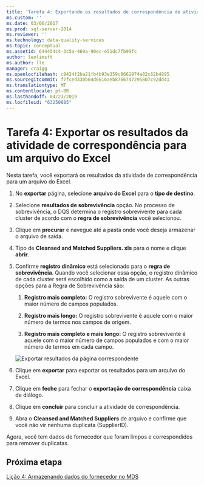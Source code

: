 ```yaml
---
title: 'Tarefa 4: Exportando os resultados de correspondência de atividade para um arquivo do Excel | Microsoft Docs'
ms.custom: ''
ms.date: 03/06/2017
ms.prod: sql-server-2014
ms.reviewer: ''
ms.technology: data-quality-services
ms.topic: conceptual
ms.assetid: 644454c4-3c5a-469a-90ec-e51dc7fb99fc
author: leolimsft
ms.author: lle
manager: craigg
ms.openlocfilehash: c9424f2ba21fb4b93e359c8662974a82c62b4895
ms.sourcegitcommit: f7fced330b64d6616aeb8766747295807c92dd41
ms.translationtype: MT
ms.contentlocale: pt-BR
ms.lasthandoff: 04/23/2019
ms.locfileid: "63250885"
---
```

# <a name="task-4-exporting-the-results-from-matching-activity-to-an-excel-file"></a>Tarefa 4: Exportar os resultados da atividade de correspondência para um arquivo do Excel
  Nesta tarefa, você exportará os resultados da atividade de correspondência para um arquivo do Excel.  
  
1.  No **exportar** página, selecione **arquivo do Excel** para o **tipo de destino**.  
  
2.  Selecione **resultados de sobrevivência** opção. No processo de sobrevivência, o DQS determina o registro sobrevivente para cada cluster de acordo com o **regra de sobrevivência** você selecionou.  
  
3.  Clique em **procurar** e navegue até a pasta onde você deseja armazenar o arquivo de saída.  
  
4.  Tipo de **Cleansed and Matched Suppliers. xls** para o nome e clique **abrir**.  
  
5.  Confirme **registro dinâmico** está selecionado para o **regra de sobrevivência**. Quando você selecionar essa opção, o registro dinâmico de cada cluster será escolhido como a saída de um cluster. As outras opções para a Regra de Sobrevivência são:  
  
    1.  **Registro mais completo:** O registro sobrevivente é aquele com o maior número de campos populados.  
  
    2.  **Registro mais longo:** O registro sobrevivente é aquele com o maior número de termos nos campos de origem.  
  
    3.  **Registro mais completo e mais longo:** O registro sobrevivente é aquele com o maior número de campos populados e com o maior número de termos em cada campo.  
  
     ![Exportar resultados da página correspondente](../../2014/tutorials/media/et-exportingtheresultsfrommatoanexcelfile.jpg "exportar resultados da página correspondente")  
  
6.  Clique em **exportar** para exportar os resultados para um arquivo do Excel.  
  
7.  Clique em **feche** para fechar o **exportação de correspondência** caixa de diálogo.  
  
8.  Clique em **concluir** para concluir a atividade de correspondência.  
  
9. Abra o **Cleansed and Matched Suppliers** de arquivo e confirme que você não vir nenhuma duplicata (SupplierID).  
  
 Agora, você tem dados de fornecedor que foram limpos e correspondidos para remover duplicatas.  
  
## <a name="next-step"></a>Próxima etapa  
 [Lição 4: Armazenando dados do fornecedor no MDS](../../2014/tutorials/lesson-4-storing-supplier-data-in-mds.md)  
  
  
